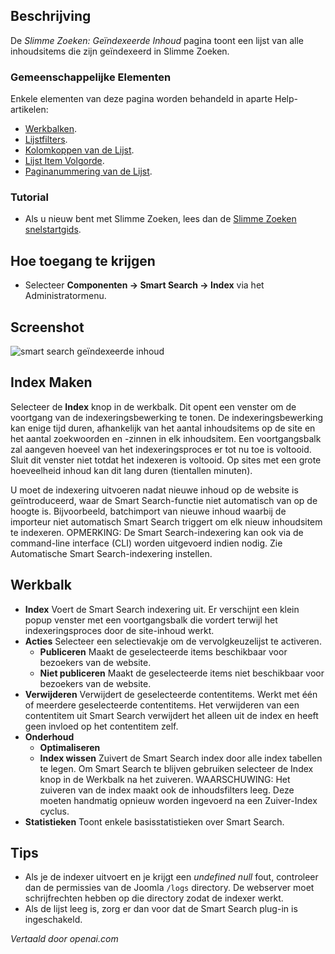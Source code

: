 <!-- Filename: Help4.x:Smart_Search:_Indexed_Content  / Display title: Slim Zoeken: Geïndexeerde Inhoud -->

## Beschrijving

De *Slimme Zoeken: Geïndexeerde Inhoud* pagina toont een lijst van alle inhoudsitems
die zijn geïndexeerd in Slimme Zoeken.

### Gemeenschappelijke Elementen

Enkele elementen van deze pagina worden behandeld in aparte Help-artikelen:

* [Werkbalken](jdocmanual?article=help/common-elements/toolbars).
* [Lijstfilters](jdocmanual?article=help/common-elements/list-filters).
* [Kolomkoppen van de Lijst](jdocmanual?article=help/common-elements/list-column-headers).
* [Lijst Item Volgorde](jdocmanual?article=help/common-elements/list-ordering).
* [Paginanummering van de Lijst](jdocmanual?article=help/common-elements/list-pagination).

### Tutorial

* Als u nieuw bent met Slimme Zoeken, lees dan de 
  [Slimme Zoeken snelstartgids](https://docs.joomla.org/Smart_Search_quickstart_guide).


## Hoe toegang te krijgen

- Selecteer **Componenten → Smart Search → Index** via het Administratormenu.

## Screenshot

![smart search geïndexeerde inhoud](../../../nl/images/smart-search/smart-search-indexed-content.png)

## Index Maken

Selecteer de **Index** knop in de werkbalk. Dit opent een venster om de voortgang van de indexeringsbewerking te tonen. De indexeringsbewerking kan enige tijd duren, afhankelijk van het aantal inhoudsitems op de site en het aantal zoekwoorden en -zinnen in elk inhoudsitem. Een voortgangsbalk zal aangeven hoeveel van het indexeringsproces er tot nu toe is voltooid. Sluit dit venster niet totdat het indexeren is voltooid. Op sites met een grote hoeveelheid inhoud kan dit lang duren (tientallen minuten).

U moet de indexering uitvoeren nadat nieuwe inhoud op de website is geïntroduceerd, waar de Smart Search-functie niet automatisch van op de hoogte is. Bijvoorbeeld, batchimport van nieuwe inhoud waarbij de importeur niet automatisch Smart Search triggert om elk nieuw inhoudsitem te indexeren. OPMERKING: De Smart Search-indexering kan ook via de command-line interface (CLI) worden uitgevoerd indien nodig. Zie Automatische Smart Search-indexering instellen.

## Werkbalk

- **Index** Voert de Smart Search indexering uit. Er verschijnt een klein popup
  venster met een voortgangsbalk die vordert terwijl het indexeringsproces
  door de site-inhoud werkt.
- **Acties** Selecteer een selectievakje om de vervolgkeuzelijst te activeren.
  - **Publiceren** Maakt de geselecteerde items beschikbaar voor bezoekers van de website.
  - **Niet publiceren** Maakt de geselecteerde items niet beschikbaar voor bezoekers
    van de website.
- **Verwijderen** Verwijdert de geselecteerde contentitems. Werkt met één of meerdere
  geselecteerde contentitems. Het verwijderen van een contentitem uit Smart Search
  verwijdert het alleen uit de index en heeft geen invloed op het contentitem zelf.
- **Onderhoud**
  - **Optimaliseren**
  - **Index wissen** Zuivert de Smart Search index door alle index tabellen te legen.
    Om Smart Search te blijven gebruiken selecteer de Index knop in de Werkbalk na het
    zuiveren. WAARSCHUWING: Het zuiveren van de index maakt ook de inhoudsfilters leeg.
    Deze moeten handmatig opnieuw worden ingevoerd na een Zuiver-Index cyclus.
- **Statistieken** Toont enkele basisstatistieken over Smart Search.

## Tips

- Als je de indexer uitvoert en je krijgt een *undefined null* fout, controleer dan
  de permissies van de Joomla `/logs` directory. De webserver moet schrijfrechten
  hebben op die directory zodat de indexer werkt.
- Als de lijst leeg is, zorg er dan voor dat de Smart Search plug-in
  is ingeschakeld.

*Vertaald door openai.com*

